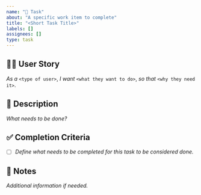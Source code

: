 ```yaml
---
name: "📌 Task"
about: "A specific work item to complete"
title: "<Short Task Title>"
labels: []
assignees: []
type: task
---
```


## 🧑‍💻 User Story
<!-- might not be necessary... -->
_As a_ `<type of user>`, _I want_ `<what they want to do>`,  _so that_ `<why they need it>`.

## 🎯 Description
_What needs to be done?_

## ✅ Completion Criteria
- [ ] _Define what needs to be completed for this task to be considered done._

## 📝 Notes
_Additional information if needed._
